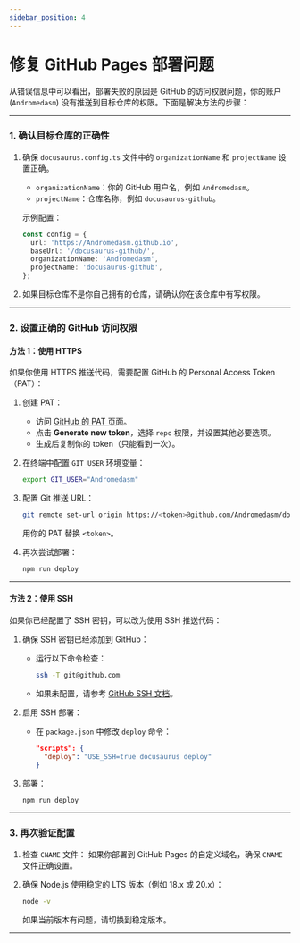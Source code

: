 ```yaml
---
sidebar_position: 4
---
```


# 修复 GitHub Pages 部署问题

从错误信息中可以看出，部署失败的原因是 GitHub 的访问权限问题，你的账户 (`Andromedasm`) 没有推送到目标仓库的权限。下面是解决方法的步骤：

---

### **1. 确认目标仓库的正确性**

1. 确保 `docusaurus.config.ts` 文件中的 `organizationName` 和 `projectName` 设置正确。
   - `organizationName`：你的 GitHub 用户名，例如 `Andromedasm`。
   - `projectName`：仓库名称，例如 `docusaurus-github`。

   示例配置：
   ```typescript
   const config = {
     url: 'https://Andromedasm.github.io',
     baseUrl: '/docusaurus-github/',
     organizationName: 'Andromedasm',
     projectName: 'docusaurus-github',
   };
   ```

2. 如果目标仓库不是你自己拥有的仓库，请确认你在该仓库中有写权限。

---

### **2. 设置正确的 GitHub 访问权限**

#### **方法 1：使用 HTTPS**

如果你使用 HTTPS 推送代码，需要配置 GitHub 的 Personal Access Token（PAT）：
1. 创建 PAT：
   - 访问 [GitHub 的 PAT 页面](https://github.com/settings/tokens)。
   - 点击 **Generate new token**，选择 `repo` 权限，并设置其他必要选项。
   - 生成后复制你的 token（只能看到一次）。

2. 在终端中配置 `GIT_USER` 环境变量：
   ```bash
   export GIT_USER="Andromedasm"
   ```
   
3. 配置 Git 推送 URL：
   ```bash
   git remote set-url origin https://<token>@github.com/Andromedasm/docusaurus-github.git
   ```
   用你的 PAT 替换 `<token>`。

4. 再次尝试部署：
   ```bash
   npm run deploy
   ```

---

#### **方法 2：使用 SSH**

如果你已经配置了 SSH 密钥，可以改为使用 SSH 推送代码：
1. 确保 SSH 密钥已经添加到 GitHub：
   - 运行以下命令检查：
     ```bash
     ssh -T git@github.com
     ```
   - 如果未配置，请参考 [GitHub SSH 文档](https://docs.github.com/en/authentication/connecting-to-github-with-ssh)。

2. 启用 SSH 部署：
   - 在 `package.json` 中修改 `deploy` 命令：
     ```json
     "scripts": {
       "deploy": "USE_SSH=true docusaurus deploy"
     }
     ```

3. 部署：
   ```bash
   npm run deploy
   ```

---

### **3. 再次验证配置**

1. 检查 `CNAME` 文件：
   如果你部署到 GitHub Pages 的自定义域名，确保 `CNAME` 文件正确设置。
   
2. 确保 Node.js 使用稳定的 LTS 版本（例如 18.x 或 20.x）：
   ```bash
   node -v
   ```
   如果当前版本有问题，请切换到稳定版本。

---

